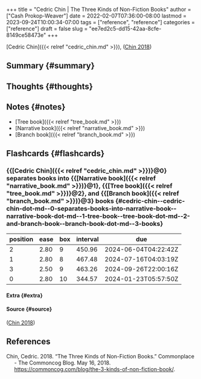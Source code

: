 +++
title = "Cedric Chin | The Three Kinds of Non-Fiction Books"
author = ["Cash Prokop-Weaver"]
date = 2022-02-07T07:36:00-08:00
lastmod = 2023-09-24T10:00:34-07:00
tags = ["reference", "reference"]
categories = ["reference"]
draft = false
slug = "ee7ed2c5-dd15-42aa-8cfe-8149ce58473e"
+++

[Cedric Chin]({{< relref "cedric_chin.md" >}}), (<a href="#citeproc_bib_item_1">Chin 2018</a>)


## Summary {#summary}


## Thoughts {#thoughts}


## Notes {#notes}

-   [Tree book]({{< relref "tree_book.md" >}})
-   [Narrative book]({{< relref "narrative_book.md" >}})
-   [Branch book]({{< relref "branch_book.md" >}})


## Flashcards {#flashcards}


### {{[Cedric Chin]({{< relref "cedric_chin.md" >}})}@0} separates books into {{[Narrative book]({{< relref "narrative_book.md" >}})}@1}, {{[Tree book]({{< relref "tree_book.md" >}})}@2}, and {{[Branch book]({{< relref "branch_book.md" >}})}@3} books {#cedric-chin--cedric-chin-dot-md--0-separates-books-into-narrative-book--narrative-book-dot-md--1-tree-book--tree-book-dot-md--2-and-branch-book--branch-book-dot-md--3-books}

| position | ease | box | interval | due                  |
|----------|------|-----|----------|----------------------|
| 2        | 2.80 | 9   | 450.96   | 2024-06-04T04:22:42Z |
| 1        | 2.80 | 8   | 467.48   | 2024-07-16T04:03:19Z |
| 3        | 2.50 | 9   | 463.26   | 2024-09-26T22:00:16Z |
| 0        | 2.80 | 10  | 344.57   | 2024-01-23T05:57:50Z |


#### Extra {#extra}


#### Source {#source}

(<a href="#citeproc_bib_item_1">Chin 2018</a>)

## References

<style>.csl-entry{text-indent: -1.5em; margin-left: 1.5em;}</style><div class="csl-bib-body">
  <div class="csl-entry"><a id="citeproc_bib_item_1"></a>Chin, Cedric. 2018. “The Three Kinds of Non-Fiction Books.” Commonplace - The Commoncog Blog. May 16, 2018. <a href="https://commoncog.com/blog/the-3-kinds-of-non-fiction-book/">https://commoncog.com/blog/the-3-kinds-of-non-fiction-book/</a>.</div>
</div>
